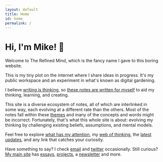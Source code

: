 ```yaml
---
layout: default
title: Home
id: home
permalink: /
---
```

<div>
  <h1>Hi, I'm Mike! 👋</h1>
</div>

Welcome to The Refined Mind, which is the fancy name I gave to this boring website.

This is my tiny plot on the internet where I share ideas in progress. It's my public workspace and an experiment in what's known as digital gardening.

I believe <a href="writing-is-thinking">writing is thinking</a>, so <a href="these-notes-are-written-for-myself">these notes are written for myself</a> to aid my thinking, learning, and creating.

This site is a diverse ecosystem of notes, all of which are interlinked in some way, each evolving at a different rate than the others. Most of the notes fall within these <a href="/Writing-themes">themes</a> and many of the concepts and words might be incorrect. Fortunately, that's what this whole site is about: evolving my thinking by challenging existing beliefs, assumptions, and mental models.

Feel free to explore <a href="What-has-my-attention-now">what has my attention</a>, my <a href="web-of-thinking">web of thinking</a>, the <a href="changelog">latest updates</a>, and any link that catches your curiosity.

Have something to say? I check [email](mailto:letstalk@miketannenbaum.com) and [twitter](https://twitter.com/theroyaltbomb) occasionally. Still curious? [My main site](https://miketannenbaum.com) has [essays](https://miketannenbaum.com/writings), [projects](https://miketannenbaum.com/projects), a [newsletter](https://miketannenbaum.com/signup) and more.

